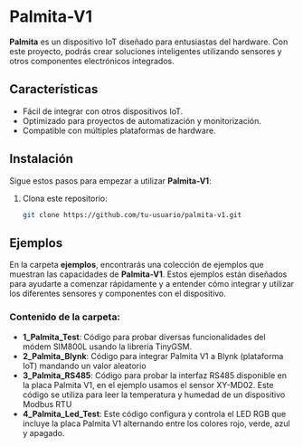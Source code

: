 # Palmita-V1

**Palmita** es un dispositivo IoT diseñado para entusiastas del hardware. Con este proyecto, podrás crear soluciones inteligentes utilizando sensores y otros componentes electrónicos integrados.

## Características

- Fácil de integrar con otros dispositivos IoT.
- Optimizado para proyectos de automatización y monitorización.
- Compatible con múltiples plataformas de hardware.

## Instalación

Sigue estos pasos para empezar a utilizar **Palmita-V1**:

1. Clona este repositorio:
   ```bash
   git clone https://github.com/tu-usuario/palmita-v1.git


## Ejemplos

En la carpeta **ejemplos**, encontrarás una colección de ejemplos que muestran las capacidades de **Palmita-V1**. Estos ejemplos están diseñados para ayudarte a comenzar rápidamente y a entender cómo integrar y utilizar los diferentes sensores y componentes con el dispositivo.

### Contenido de la carpeta:

- **1_Palmita_Test**: Código para probar diversas funcionalidades del módem SIM800L usando la librería TinyGSM.
- **2_Palmita_Blynk**: Código para integrar Palmita V1 a Blynk (plataforma IoT) mandando un valor aleatorio
- **3_Palmita_RS485**: Código para probar la interfaz RS485 disponible en la placa Palmita V1, en el ejemplo usamos el sensor XY-MD02. Este código se utiliza para leer la temperatura y humedad de un dispositivo Modbus RTU
- **4_Palmita_Led_Test**: Este código configura y controla el LED RGB que incluye la placa Palmita V1 alternando entre los colores rojo, verde, azul y apagado.
